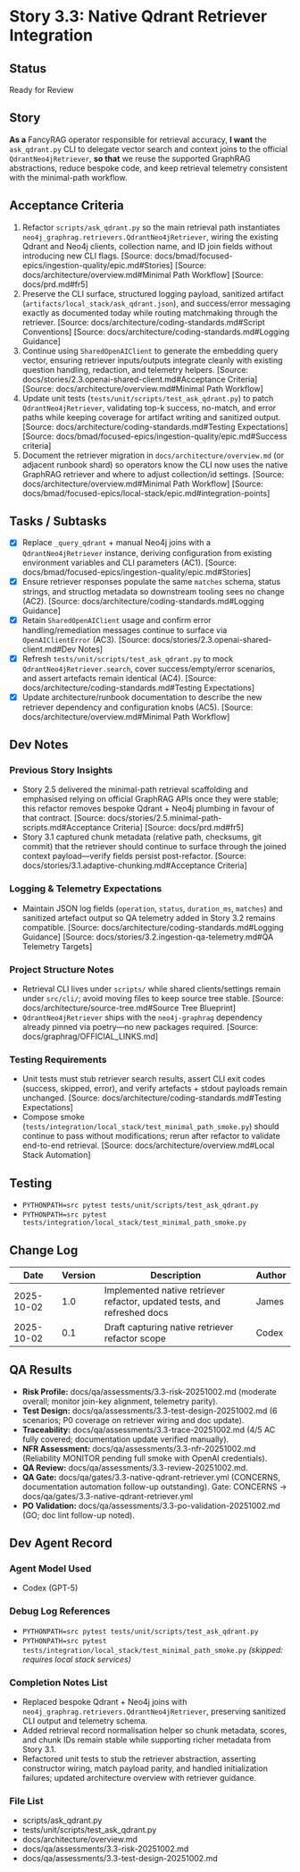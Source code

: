 # Story 3.3: Native Qdrant Retriever Integration

## Status
Ready for Review

## Story
**As a** FancyRAG operator responsible for retrieval accuracy,
**I want** the `ask_qdrant.py` CLI to delegate vector search and context joins to the official `QdrantNeo4jRetriever`,
**so that** we reuse the supported GraphRAG abstractions, reduce bespoke code, and keep retrieval telemetry consistent with the minimal-path workflow.

## Acceptance Criteria
1. Refactor `scripts/ask_qdrant.py` so the main retrieval path instantiates `neo4j_graphrag.retrievers.QdrantNeo4jRetriever`, wiring the existing Qdrant and Neo4j clients, collection name, and ID join fields without introducing new CLI flags. [Source: docs/bmad/focused-epics/ingestion-quality/epic.md#Stories] [Source: docs/architecture/overview.md#Minimal Path Workflow] [Source: docs/prd.md#fr5]
2. Preserve the CLI surface, structured logging payload, sanitized artifact (`artifacts/local_stack/ask_qdrant.json`), and success/error messaging exactly as documented today while routing matchmaking through the retriever. [Source: docs/architecture/coding-standards.md#Script Conventions] [Source: docs/architecture/coding-standards.md#Logging Guidance]
3. Continue using `SharedOpenAIClient` to generate the embedding query vector, ensuring retriever inputs/outputs integrate cleanly with existing question handling, redaction, and telemetry helpers. [Source: docs/stories/2.3.openai-shared-client.md#Acceptance Criteria] [Source: docs/architecture/overview.md#Minimal Path Workflow]
4. Update unit tests (`tests/unit/scripts/test_ask_qdrant.py`) to patch `QdrantNeo4jRetriever`, validating top-k success, no-match, and error paths while keeping coverage for artifact writing and sanitized output. [Source: docs/architecture/coding-standards.md#Testing Expectations] [Source: docs/bmad/focused-epics/ingestion-quality/epic.md#Success criteria]
5. Document the retriever migration in `docs/architecture/overview.md` (or adjacent runbook shard) so operators know the CLI now uses the native GraphRAG retriever and where to adjust collection/id settings. [Source: docs/architecture/overview.md#Minimal Path Workflow] [Source: docs/bmad/focused-epics/local-stack/epic.md#integration-points]

## Tasks / Subtasks
- [x] Replace `_query_qdrant` + manual Neo4j joins with a `QdrantNeo4jRetriever` instance, deriving configuration from existing environment variables and CLI parameters (AC1). [Source: docs/bmad/focused-epics/ingestion-quality/epic.md#Stories]
- [x] Ensure retriever responses populate the same `matches` schema, status strings, and structlog metadata so downstream tooling sees no change (AC2). [Source: docs/architecture/coding-standards.md#Logging Guidance]
- [x] Retain `SharedOpenAIClient` usage and confirm error handling/remediation messages continue to surface via `OpenAIClientError` (AC3). [Source: docs/stories/2.3.openai-shared-client.md#Dev Notes]
- [x] Refresh `tests/unit/scripts/test_ask_qdrant.py` to mock `QdrantNeo4jRetriever.search`, cover success/empty/error scenarios, and assert artefacts remain identical (AC4). [Source: docs/architecture/coding-standards.md#Testing Expectations]
- [x] Update architecture/runbook documentation to describe the new retriever dependency and configuration knobs (AC5). [Source: docs/architecture/overview.md#Minimal Path Workflow]

## Dev Notes
### Previous Story Insights
- Story 2.5 delivered the minimal-path retrieval scaffolding and emphasised relying on official GraphRAG APIs once they were stable; this refactor removes bespoke Qdrant + Neo4j plumbing in favour of that contract. [Source: docs/stories/2.5.minimal-path-scripts.md#Acceptance Criteria] [Source: docs/prd.md#fr5]
- Story 3.1 captured chunk metadata (relative path, checksums, git commit) that the retriever should continue to surface through the joined context payload—verify fields persist post-refactor. [Source: docs/stories/3.1.adaptive-chunking.md#Acceptance Criteria]

### Logging & Telemetry Expectations
- Maintain JSON log fields (`operation`, `status`, `duration_ms`, `matches`) and sanitized artefact output so QA telemetry added in Story 3.2 remains compatible. [Source: docs/architecture/coding-standards.md#Logging Guidance] [Source: docs/stories/3.2.ingestion-qa-telemetry.md#QA Telemetry Targets]

### Project Structure Notes
- Retrieval CLI lives under `scripts/` while shared clients/settings remain under `src/cli/`; avoid moving files to keep source tree stable. [Source: docs/architecture/source-tree.md#Source Tree Blueprint]
- `QdrantNeo4jRetriever` ships with the `neo4j-graphrag` dependency already pinned via poetry—no new packages required. [Source: docs/graphrag/OFFICIAL_LINKS.md]

### Testing Requirements
- Unit tests must stub retriever search results, assert CLI exit codes (success, skipped, error), and verify artefacts + stdout payloads remain unchanged. [Source: docs/architecture/coding-standards.md#Testing Expectations]
- Compose smoke (`tests/integration/local_stack/test_minimal_path_smoke.py`) should continue to pass without modifications; rerun after refactor to validate end-to-end retrieval. [Source: docs/architecture/overview.md#Local Stack Automation]

## Testing
- `PYTHONPATH=src pytest tests/unit/scripts/test_ask_qdrant.py`
- `PYTHONPATH=src pytest tests/integration/local_stack/test_minimal_path_smoke.py`

## Change Log
| Date       | Version | Description                                    | Author |
|------------|---------|------------------------------------------------|--------|
| 2025-10-02 | 1.0     | Implemented native retriever refactor, updated tests, and refreshed docs | James |
| 2025-10-02 | 0.1     | Draft capturing native retriever refactor scope | Codex |

## QA Results
- **Risk Profile:** docs/qa/assessments/3.3-risk-20251002.md (moderate overall; monitor join-key alignment, telemetry parity).
- **Test Design:** docs/qa/assessments/3.3-test-design-20251002.md (6 scenarios; P0 coverage on retriever wiring and doc update).
- **Traceability:** docs/qa/assessments/3.3-trace-20251002.md (4/5 AC fully covered; documentation update verified manually).
- **NFR Assessment:** docs/qa/assessments/3.3-nfr-20251002.md (Reliability MONITOR pending full smoke with OpenAI credentials).
- **QA Review:** docs/qa/assessments/3.3-review-20251002.md.
- **QA Gate:** docs/qa/gates/3.3-native-qdrant-retriever.yml (CONCERNS, documentation automation follow-up outstanding).
Gate: CONCERNS → docs/qa/gates/3.3-native-qdrant-retriever.yml
- **PO Validation:** docs/qa/assessments/3.3-po-validation-20251002.md (GO; doc lint follow-up noted).

## Dev Agent Record
### Agent Model Used
- Codex (GPT-5)

### Debug Log References
- `PYTHONPATH=src pytest tests/unit/scripts/test_ask_qdrant.py`
- `PYTHONPATH=src pytest tests/integration/local_stack/test_minimal_path_smoke.py` *(skipped: requires local stack services)*

### Completion Notes List
- Replaced bespoke Qdrant + Neo4j joins with `neo4j_graphrag.retrievers.QdrantNeo4jRetriever`, preserving sanitized CLI output and telemetry schema.
- Added retrieval record normalisation helper so chunk metadata, scores, and chunk IDs remain stable while supporting richer metadata from Story 3.1.
- Refactored unit tests to stub the retriever abstraction, asserting constructor wiring, match payload parity, and handled initialization failures; updated architecture overview with retriever guidance.

### File List
- scripts/ask_qdrant.py
- tests/unit/scripts/test_ask_qdrant.py
- docs/architecture/overview.md
- docs/qa/assessments/3.3-risk-20251002.md
- docs/qa/assessments/3.3-test-design-20251002.md
